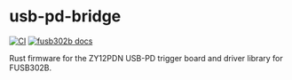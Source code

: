 # usb-pd-bridge

[![CI](https://github.com/fmckeogh/usb-pd-bridge/actions/workflows/build.yml/badge.svg)](https://github.com/fmckeogh/usb-pd-bridge/actions/workflows/build.yml)
[![fusb302b docs](https://img.shields.io/badge/docs-fusb302b-blue)](https://fmckeogh.github.io/usb-pd-bridge/fusb302b/)

Rust firmware for the ZY12PDN USB-PD trigger board and driver library for FUSB302B.
